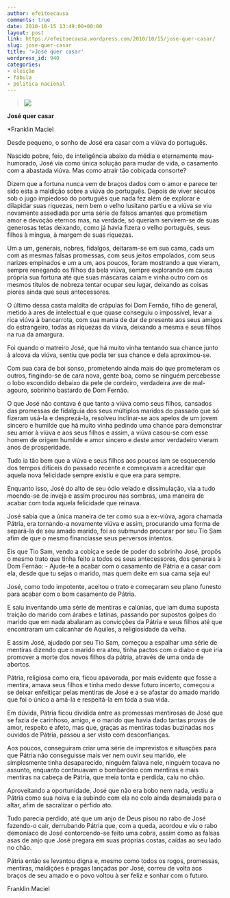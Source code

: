 ```yaml
---
author: efeitoecausa
comments: true
date: 2010-10-15 13:49:00+00:00
layout: post
link: https://efeitoecausa.wordpress.com/2010/10/15/jose-quer-casar/
slug: jose-quer-casar
title: '>José quer casar'
wordpress_id: 940
categories:
- eleição
- fábula
- politica nacional
---
```


>[![](http://content-portal.istoe.com.br/istoeimagens/imagens/mi_608523114543822.jpg)](http://content-portal.istoe.com.br/istoeimagens/imagens/mi_608523114543822.jpg)  

**José quer casar**

*Franklin Maciel

  


Desde pequeno, o sonho de José era casar com a viúva do português.

Nascido pobre, feio, de inteligência abaixo da média e eternamente mau-humorado, José via como única solução para mudar de vida, o casamento com a abastada viúva. Mas como atrair tão cobiçada consorte?

  


Dizem que a fortuna nunca vem de braços dados com o amor e parece ter sido esta a maldição sobre a viúva do português. Depois de viver séculos sob o jugo impiedoso do português que nada fez além de explorar e dilapidar suas riquezas, nem bem o velho lusitano partiu e a viúva se viu novamente assediada por uma série de falsos amantes que prometiam amor e devoção eternos mas, na verdade, só queriam servirem-se de suas generosas tetas deixando, como já havia fizera o velho português, seus filhos à míngua, à margem de suas riquezas.

  


Um a um, generais, nobres, fidalgos, deitaram-se em sua cama, cada um com as mesmas falsas promessas, com seus jeitos empolados, com seus narizes empinados e um a um, aos poucos, foram mostrando a que vieram, sempre renegando os filhos da bela viúva, sempre explorando em causa própria sua fortuna até que suas máscaras caiam e vinha outro com os mesmos títulos de nobreza tentar ocupar seu lugar, deixando as coisas piores ainda que seus antecessores.

  


O último dessa casta maldita de crápulas foi Dom Fernão, filho de general, metido à ares de intelectual e que quase conseguiu o impossível, levar a rica viúva à  bancarrota, com sua mania de dar  de presente aos seus amigos do estrangeiro, todas as riquezas da viúva, deixando a mesma e seus filhos na rua da amargura. 

  


Foi quando o matreiro José, que há muito vinha tentando sua chance junto à alcova da viúva, sentiu que podia ter sua chance e dela aproximou-se. 

  


Com sua cara de boi sonso, prometendo ainda mais do que prometeram os outros, fingindo-se de cara nova, gente boa, como se ninguém percebesse o lobo escondido debaixo da pele de cordeiro, verdadeira ave de mal-agouro, sobrinho bastardo de Dom Fernão.

  


O que José não contava é que tanto a viúva como seus filhos, cansados das promessas de fidalguia dos seus múltiplos maridos do passado que só fizeram usá-la e desprezá-la, resolveu inclinar-se aos apelos de um jovem sincero e humilde que há muito vinha pedindo uma chance para demonstrar seu amor à viúva e aos seus filhos e assim, a viúva casou-se com esse homem de origem humilde e amor sincero e deste amor verdadeiro vieram anos de prosperidade.

  


Tudo ia tão bem que a viúva e seus filhos aos poucos iam se esquecendo dos tempos difíceis do passado recente e começavam a acreditar que aquela nova felicidade sempre existiu e que era para sempre.

  


Enquanto isso, José do alto de seu ódio velado e dissimulação, via a tudo moendo-se de inveja e assim procurou nas sombras, uma maneira de acabar com toda aquela felicidade que reinava.

  


José sabia que a única maneira de ter como sua a ex-viúva, agora chamada Pátria, era tornando-a novamente viúva e assim, procurando uma forma de separá-la de seu amado marido, foi ao submundo procurar por seu Tio Sam afim de que o mesmo financiasse seus perversos intentos.

  


Eis que Tio Sam, vendo a cobiça e sede de poder do sobrinho José, propôs o mesmo trato que tinha feito a todos os seus antecessores, dos generais à Dom Fernão: - Ajude-te a acabar com o casamento de Pátria e a casar com ela, desde que tu sejas o marido, mas quem deite em sua cama seja eu!

  


José, como todo impotente, aceitou o trato e começaram seu plano funesto para acabar com o bom casamento de Pátria.

  


E saiu inventando uma série de mentiras e calúnias, que iam duma suposta traição do marido com árabes e latinas, passando por supostos golpes do marido que em nada abalaram as convicções da Pátria e seus filhos até que encontraram um calcanhar de Aquiles, a religiosidade da velha.

  


E assim José, ajudado por seu Tio Sam, começou a espalhar uma série de mentiras dizendo que o marido era ateu, tinha pactos com o diabo e que iria promover a morte dos novos filhos da pátria, através de uma onda de abortos.

  


Pátria, religiosa como era, ficou apavorada, por mais evidente que fosse a mentira, amava seus filhos e tinha medo desse futuro incerto, começou a se deixar enfeitiçar pelas mentiras de José e a se afastar do amado marido que foi o único a amá-la e respeitá-la em toda a sua vida.

  


Em dúvida, Pátria ficou dividida entre as promessas mentirosas de José que se fazia de carinhoso, amigo, e o marido que havia dado tantas provas de amor, respeito e afeto, mas que, graças as mentiras todas buzinadas nos ouvidos de Pátria, passou a ser visto com desconfianças.

  


Aos poucos, conseguiram criar uma série de imprevistos e situações para que Pátria não conseguisse mais ver nem ouvir seu marido, ele simplesmente tinha desaparecido, ninguém falava nele, ninguém tocava no assunto, enquanto continuavam o bombardeio com mentiras e mais mentiras na cabeça de Pátria, que meia tonta e perdida, caiu no chão.

  


Aproveitando a oportunidade, José que não era bobo nem nada, vestiu a Pátria como sua noiva e ia subindo com ela no colo ainda desmaiada para o altar, afim de sacralizar o pérfido ato.

  


Tudo parecia perdido, até que um anjo de Deus pisou no rabo de José fazendo-o cair, derrubando Pátria que, com a queda, acordou e viu o rabo demoníaco de José contorcendo-se feito uma cobra, assim como as falsas asas de anjo que José pregara em suas próprias costas, caídas ao seu lado no chão.

  


Pátria então se levantou digna e, mesmo como todos os rogos, promessas, mentiras, maldições e pragas lançadas por José, correu de volta aos braços de seu amado e o povo voltou à ser feliz e sonhar com o futuro.

  


Franklin Maciel

  

